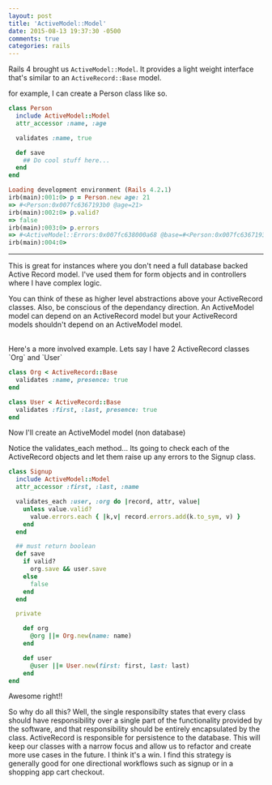 ```yaml
---
layout: post
title: 'ActiveModel::Model'
date: 2015-08-13 19:37:30 -0500
comments: true
categories: rails
---
```


Rails 4 brought us `ActiveModel::Model`. It provides a light weight interface that's similar to an `ActiveRecord::Base` model.

for example, I can create a Person class like so.

```ruby
class Person
  include ActiveModel::Model
  attr_accessor :name, :age

  validates :name, true

  def save
    ## Do cool stuff here...
  end
end
```

```ruby
Loading development environment (Rails 4.2.1)
irb(main):001:0> p = Person.new age: 21
=> #<Person:0x007fc6367193b0 @age=21>
irb(main):002:0> p.valid?
=> false
irb(main):003:0> p.errors
=> #<ActiveModel::Errors:0x007fc638000a68 @base=#<Person:0x007fc6367193b0 @age=21, @validation_context=nil, @errors=#<ActiveModel::Errors:0x007fc638000a68 ...>>, @messages={:name=>["can't be blank"]}>
irb(main):004:0>
```

<hr />

This is great for instances where you don't need a full database backed Active Record model. I've used them for form objects and in controllers where I have complex logic.

You can think of these as higher level abstractions above your ActiveRecord classes. Also, be conscious of the dependancy direction. An ActiveModel model can depend on an ActiveRecord model but your ActiveRecord models shouldn't depend on an ActiveModel model.

<br />
Here's a more involved example.
Lets say I have 2 ActiveRecord classes `Org` and `User`

```ruby
class Org < ActiveRecord::Base
  validates :name, presence: true
end
```

```ruby
class User < ActiveRecord::Base
  validates :first, :last, presence: true
end
```

Now I'll create an ActiveModel model (non database)

Notice the validates_each method... Its going to check each of the ActiveRecord objects and let them raise up any errors to the Signup class.

```ruby
class Signup
  include ActiveModel::Model
  attr_accessor :first, :last, :name

  validates_each :user, :org do |record, attr, value|
    unless value.valid?
      value.errors.each { |k,v| record.errors.add(k.to_sym, v) }
    end
  end

  ## must return boolean
  def save
    if valid?
      org.save && user.save
    else
      false
    end
  end

  private

    def org
      @org ||= Org.new(name: name)
    end

    def user
      @user ||= User.new(first: first, last: last)
    end
end
```

Awesome right!!

So why do all this? Well, the single responsibilty states that every class should have responsibility over a single part of the functionality provided by the software, and that responsibility should be entirely encapsulated by the class. ActiveRecord is responsible for persistence to the database. This will keep our classes with a narrow focus and allow us to refactor and create more use cases in the future. I think it's a win. I find this strategy is generally good for one directional workflows such as signup or in a shopping app cart checkout.
